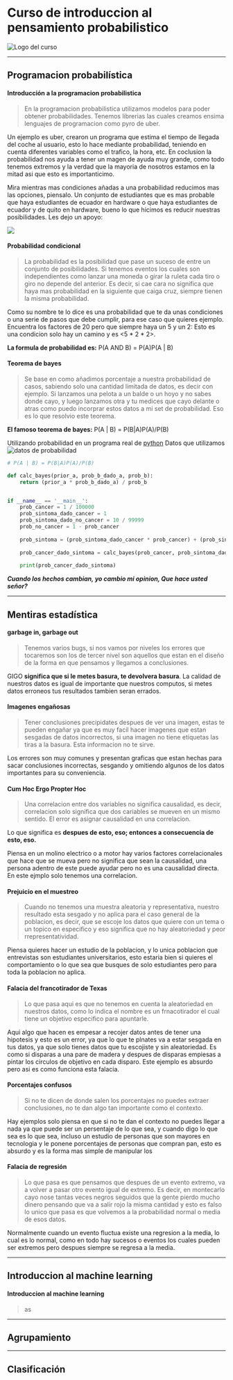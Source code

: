 # Curso de introduccion al pensamiento probabilistico

![](https://static.platzi.com/cdn-cgi/image/width=768,quality=50,format=auto/media/achievements/badge-introduccion-pensamiento-probabilistico-e80a0071-01ca-4d27-b49d-67b9c94ae258.png "Logo del curso")

___
## Programacion probabilística
#### Introducción a la programacion probabilistica

> En la programacion probabilistica utilizamos modelos para poder obtener probabilidades. Tenemos librerias las cuales creamos ensima lenguajes de programacion como pyro de uber.

Un ejemplo es uber, crearon un programa que estima el tiempo de llegada del coche al usuario, esto lo hace mediante probabilidad, teniendo en cuenta diferentes variables como el trafico, la hora, etc. En coclusion la probabilidad nos ayuda a tener un magen de ayuda muy grande, como todo tenemos extremos y la verdad que la mayoria de nosotros estamos en la mitad asi que esto es importanticimo.

Mira mientras mas condiciones añadas a una probabilidad reducimos mas las opciones, piensalo. Un conjunto de estudiantes que es mas probable que haya estudiantes de ecuador en hardware o que haya estudiantes de ecuador y de quito en hardware, bueno lo que hicimos es reducir nuestras posibilidades. Les dejo un apoyo:

![](https://static.platzi.com/media/user_upload/intro_progra-7a4e645a-2434-4395-90a6-f27bf8485be9.jpg)

#### Probabilidad condicional

> La probabilidad es la posibilidad que pase un suceso de entre un conjunto de posibilidades. Si tenemos eventos los cuales son independientes como lanzar una moneda o girar la ruleta cada tiro o giro no depende del anterior. Es decir, si cae cara no significa que haya mas probabilidad en la siguiente que caiga cruz, siempre tienen la misma probabilidad.

Como su nombre te lo dice es una probabilidad que te da unas condiciones o una serie de pasos que debe cumplir, para ese caso que quieres ejemplo. Encuentra los factores de 20 pero que siempre haya un 5 y un 2: Esto es una condicion solo hay un camino y es <5 * 2 * 2>.

**La formula de probabilidad es:**
P(A AND B) = P(A)P(A | B)

#### Teorema de bayes

> Se base en como añadimos porcentaje a nuestra probabilidad de casos, sabiendo solo una cantidad limitada de datos, es decir con ejemplo. Si lanzamos una pelota a un balde o un hoyo y no sabes donde cayo, y luego lanzamos otra y tu medices que cayo delante o atras como puedo incorprar estos datos a mi set de probabilidad. Eso es lo que resolvio este teorema.

**El famoso teorema de bayes:**
P(A | B) = P(B|A)P(A)/P(B)

Utilizando probabilidad en un programa real de [python](./sintomas.py)
Datos que utilizamos ![datos de probabilidad](https://static.platzi.com/media/user_upload/yes-eb7a39ab-94b1-4d13-91a2-e99b495bda2a.jpg)

```python
# P(A | B) = P(B|A)P(A)/P(B)

def calc_bayes(prior_a, prob_b_dado_a, prob_b):
    return (prior_a * prob_b_dado_a) / prob_b


if __name__ == '__main__':
    prob_cancer = 1 / 100000
    prob_sintoma_dado_cancer = 1
    prob_sintoma_dado_no_cancer = 10 / 99999
    prob_no_cancer = 1 - prob_cancer
    
    prob_sintoma = (prob_sintoma_dado_cancer * prob_cancer) + (prob_sintoma_dado_no_cancer * prob_no_cancer)
    
    prob_cancer_dado_sintoma = calc_bayes(prob_cancer, prob_sintoma_dado_cancer, prob_sintoma)
    
    print(prob_cancer_dado_sintoma)
```

***Cuando los hechos cambian, yo cambio mi opinion, Que hace usted señor?***

---

## Mentiras estadística

#### garbage in, garbage out

>Tenemos varios bugs, si nos vamos por niveles los errores que tocaremos son los de tercer nivel son aquellos que estan en el diseño de la forma en que pensamos y llegamos a conclusiones.

GIGO **significa que si le metes basura, te devolvera basura**. La calidad de nuestros datos es igual de importante que nuestros computos, si metes datos erroneos tus resultados tambien seran errados.

#### Imagenes engañosas

>Tener conclusiones precipidates despues de ver una imagen, estas te pueden engañar ya que es muy facil hacer imagenes que estan sesgadas de datos incorrectos, si una imagen no tiene etiquetas las tiras a la basura. Esta informacion no te sirve.

Los errores son muy comunes y presentan graficas que estan hechas para sacar conclusiones incorrectas, sesgando y omitiendo algunos de los datos importantes para su conveniencia.

#### Cum Hoc Ergo Propter Hoc

>Una correlacion entre dos variables no significa causalidad, es decir, correlacion solo significa que dos cariables se mueven en un mismo sentido. El error es asignar causalidad en una correlacion.

Lo que significa es **despues de esto, eso; entonces a consecuencia de esto, eso.**

Piensa en un molino electrico o a motor hay varios factores correlacionales que hace que se mueva pero no significa que sean la causalidad, una persona adentro de este puede ayudar pero no es una causalidad directa. En este ejmplo solo tenemos una correlacion.

#### Prejuicio en el muestreo

>Cuando no tenemos una muestra aleatoria y representativa, nuestro resultado esta sesgado y no aplica para el caso general de la poblacion, es decir, que se escoje los datos que quiere con un tema o un topico en especifico y eso significa que no hay aleatoriedad y peor rrepresentatividad.

Piensa quieres hacer un estudio de la poblacion, y lo unica poblacion que entrevistas son estudiantes universitarios, esto estaria bien si quieres el comportamiento o lo que sea que busques de solo estudiantes pero para toda la poblacion no aplica.

#### Falacia del francotirador de Texas

>Lo que pasa aqui es que no tenemos en cuenta la aleatoriedad en nuestros datos, como lo indica el nombre es un frnacotirador el cual tiene un objetivo especifico para apuntarle.

Aqui algo que hacen es empesar a recojer datos antes de tener una hipotesis y esto es un error, ya que lo que te plnates va a estar sesgada en tus datos, ya que solo tienes datos que tu escojiste y sin aleatoriedad. Es como si disparas a una pare de madera y despues de disparas empiesas a pintar los circulos de objetivo en cada disparo. Este ejemplo es absurdo pero asi es como funciona esta falacia.

#### Porcentajes confusos

>Si no te dicen de donde salen los porcentajes no puedes extraer conclusiones, no te dan algo tan importante como el contexto.

Hay ejemplos solo piensa en que si no te dan el contexto no puedes llegar a nada ya que puede ser un persentaje de lo que sea, y cuando digo lo que sea es lo que sea, incluso un estudio de personas que son mayores en tecnologia y le ponene porcentajes de personas que compran pan, esto es absurdo y es la forma mas simple de manipular los

#### Falacia de regresión

>Lo que pasa es que pensamos que despues de un evento extremo, va a volver a pasar otro evento igual de extremo. Es decir, en montecarlo cayo nose tantas veces negros seguidos que la gente pierdo mucho dinero pensando que va a salir rojo la misma cantidad y esto es falso lo unico que pasa es que volvemos a la probabilidad normal o media de esos datos.

Normalmente cuando un evento fluctua existe una regresion a la media, lo cual es lo normal, como en todo hay sucesos o eventos los cuales pueden ser extremos pero despues siempre se regresa a la media.

---

## Introduccion al machine learning

#### Introduccion al machine learning

>as

---
## Agrupamiento

---
## Clasificación